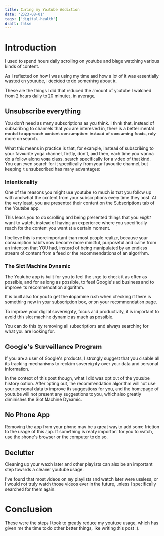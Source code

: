 ```yaml
---
title: Curing my Youtube Addiction
date: '2023-08-01'
tags: ['digital-health']
draft: false
---
```


# Introduction

I used to spend hours daily scrolling on youtube and binge watching various kinds of content.

As I reflected on how I was using my time and how a lot of it was essentially wasted on youtube, I decided to do something about it.

These are the things I did that reduced the amount of youtube I watched from 2 hours daily to 20 minutes, in average.

## Unsubscribe everything

You don't need as many subscriptions as you think. I think that, instead of subscribing to channels that you are interested in, there is a better mental model to approach content consumption: instead of
consuming feeds, rely more on search.

What this means in practice is that, for example, instead of subscribing to your favourite yoga channel, firstly, don't, and then, each time you wanna do a follow along yoga class, search specifically
for a video of that kind. You can even search for it specifically from your favourite channel, but keeping it unsubscribed has many advantages:

### Intentionality

One of the reasons you might use youtube so much is that you follow up with and what the content from your subscriptions every time they post.
At the very least, you are presented their content on the Subscriptions tab of the Youtube app.

This leads you to do scrolling and being presented things that you _might_ want to watch, instead of having an experience where you specifically reach for the content you want at a certain moment.

I believe this is more important than most people realize, because your consumption habits now become more mindful, purposeful and came from an intention that YOU had, instead of being manipulated by
an endless stream of content from a feed or the recommendations of an algorithm.

### The Slot Machine Dynamic

The Youtube app is built for you to feel the urge to check it as often as possible, and for as long as possible, to feed Google's ad business and to improve its recommendation algorithm.

It is built also for you to get the dopamine rush when checking if there is something new in your subscription box, or on your recommendation page.

To improve your digital sovereignty, focus and productivity, it is important to avoid this slot machine dynamic as much as possible.

You can do this by removing all subscriptions and always searching for what you are looking for.

## Google's Surveillance Program

If you are a user of Google's products, I strongly suggest that you disable all its tracking mechanisms to reclaim sovereignty over your data and personal information.

In the context of this post though, what I did was opt out of the youtube history option. After opting out, the recommendation algorithm will not use your personal data to improve its suggestions for you,
and the homepage of youtube will not present any suggestions to you, which also greatly diminishes the Slot Machine Dynamic.

## No Phone App

Removing the app from your phone may be a great way to add some friction to the usage of this app. If something is really important for you to watch, use the phone's browser or the computer to do so.

## Declutter

Cleaning up your watch later and other playlists can also be an important step towards a cleaner youtube usage.

I've found that most videos on my playlists and watch later were useless, or I would not truly watch those videos ever in the future, unless I specifically searched for them again.

# Conclusion

These were the steps I took to greatly reduce my youtube usage, which has given me the time to do other better things, like writing this post :).
